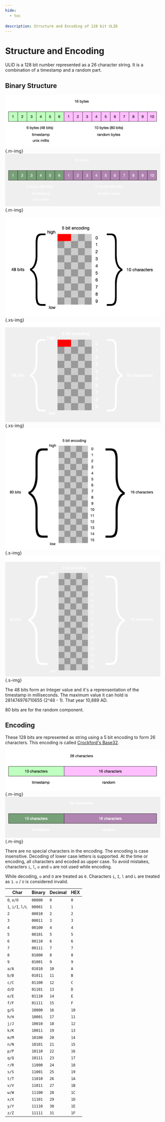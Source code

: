 ```yaml
---
hide:
  - toc

description: Structure and Encoding of 128 bit ULID
---
```


# Structure and Encoding

ULID is a 128 bit number represented as a 26 character string. It is a combination of a timestamp and a random part.

## Binary Structure

![ULID Structure](../img/ulid-byte-structure.png#only-light){.m-img}
![ULID Structure](../img/ulid-byte-structure-dark.png#only-dark){.m-img}


![48-bit-structure](../img/48-bit-structure.png#only-light){.xs-img}
![48-bit-structure](../img/48-bit-structure-dark.png#only-dark){.xs-img}
![80-bit-structure](../img/80-bit-structure.png#only-light){.s-img}
![80-bit-structure](../img/80-bit-structure-dark.png#only-dark){.s-img}


The 48 bits form an Integer value and it's a reprensentation of the timestamp in milliseconds. The maximum value it can hold is 281474976710655 (2^48 - 1). That year 10,889 AD.

80 bits are for the random component.

## Encoding

These 128 bits are represented as string using a 5 bit encoding to form 26 characters. This encoding is called [Crockford's Base32](https://www.crockford.com/base32.html).

![Encoding](../img/string-structure.png#only-light){.m-img}
![Encoding](../img/string-structure-dark.png#only-dark){.m-img}

There are no special characters in the encoding. The encoding is case insensitive. Decoding of lower case letters is supported. At the time or encoding, all characters and ecoded as upper case. To avoid mistakes, characters `i`, `l`, `o` and `u` are not used while encoding.

While decoding, `o` and `O` are treated as `0`. Characters `i`, `I`, `l` and `L` are treated as `1`. `u` / `U` is considered invalid.

| Char              | Binary  | Decimal | HEX  |
| ----------------- | ------- | ------- | ---- |
| `0`, `o/O`        | `00000` | `0 `    | `0`  |
| `1`, `i/I`, `l/L` | `00001` | `1 `    | `1`  |
| `2`               | `00010` | `2 `    | `2`  |
| `3`               | `00011` | `3 `    | `3`  |
| `4`               | `00100` | `4 `    | `4`  |
| `5`               | `00101` | `5 `    | `5`  |
| `6`               | `00110` | `6 `    | `6`  |
| `7`               | `00111` | `7 `    | `7`  |
| `8`               | `01000` | `8 `    | `8`  |
| `9`               | `01001` | `9 `    | `9`  |
| `a/A`             | `01010` | `10`    | `A`  |
| `b/B`             | `01011` | `11`    | `B`  |
| `c/C`             | `01100` | `12`    | `C`  |
| `d/D`             | `01101` | `13`    | `D`  |
| `e/E`             | `01110` | `14`    | `E`  |
| `f/F`             | `01111` | `15`    | `F`  |
| `g/G`             | `10000` | `16`    | `10` |
| `h/H`             | `10001` | `17`    | `11` |
| `j/J`             | `10010` | `18`    | `12` |
| `k/K`             | `10011` | `19`    | `13` |
| `m/M`             | `10100` | `20`    | `14` |
| `n/N`             | `10101` | `21`    | `15` |
| `p/P`             | `10110` | `22`    | `16` |
| `q/Q`             | `10111` | `23`    | `17` |
| `r/R`             | `11000` | `24`    | `18` |
| `s/S`             | `11001` | `25`    | `19` |
| `t/T`             | `11010` | `26`    | `1A` |
| `v/V`             | `11011` | `27`    | `1B` |
| `w/W`             | `11100` | `28`    | `1C` |
| `x/X`             | `11101` | `29`    | `1D` |
| `y/Y`             | `11110` | `30`    | `1E` |
| `z/Z`             | `11111` | `31`    | `1F` |

